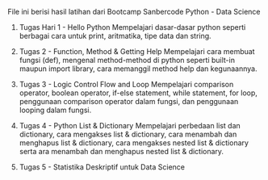 File ini berisi hasil latihan dari Bootcamp Sanbercode Python - Data Science
1. Tugas Hari 1 - Hello Python
    Mempelajari dasar-dasar python seperti berbagai cara untuk print, aritmatika, tipe data dan string.
    
2. Tugas 2 - Function, Method & Getting Help
    Mempelajari cara membuat fungsi (def), mengenal method-method di python seperti built-in maupun import library, cara memanggil method help dan kegunaannya.
    
3. Tugas 3 - Logic Control Flow and Loop
    Mempelajari comparison operator, boolean operator, if-else statement, while statement, for loop, penggunaan comparison operator dalam fungsi, dan penggunaan looping     dalam fungsi.
    
4. Tugas 4 - Python List & Dictionary
    Mempelajari perbedaan list dan dictionary, cara mengakses list & dictionary, cara menambah dan menghapus list & dictionary, cara mengakses nested list & dictionary       serta ara menambah dan menghapus nested list & dictionary.
    
5. Tugas 5 - Statistika Deskriptif untuk Data Science
